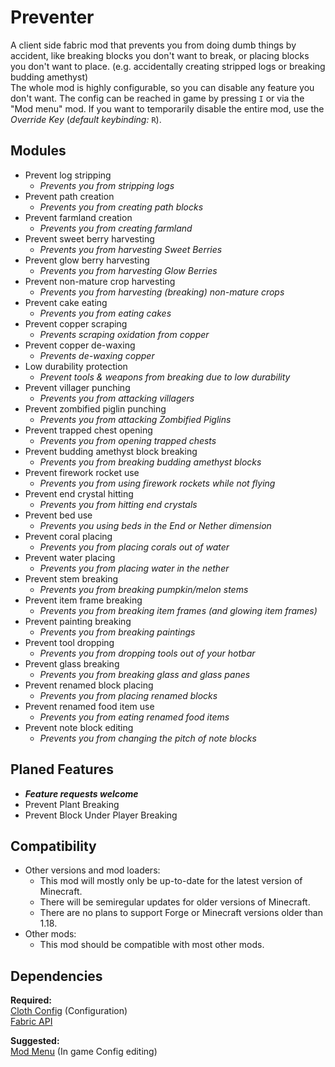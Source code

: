 # Preventer

A client side fabric mod that prevents you from doing dumb things by accident, like breaking blocks you don't want to break, or placing blocks you don't want to place.
(e.g. accidentally creating stripped logs or breaking budding amethyst)  
The whole mod is highly configurable, so you can disable any feature you don't want. 
The config can be reached in game by pressing `I` or via the "Mod menu" mod.
If you want to temporarily disable the entire mod, use the _Override Key_ (_default keybinding:_ `R`).

## Modules
- Prevent log stripping
  - _Prevents you from stripping logs_
- Prevent path creation
  - _Prevents you from creating path blocks_
- Prevent farmland creation
  - _Prevents you from creating farmland_
- Prevent sweet berry harvesting
  - _Prevents you from harvesting Sweet Berries_
- Prevent glow berry harvesting
  - _Prevents you from harvesting Glow Berries_
- Prevent non-mature crop harvesting
  - _Prevents you from harvesting (breaking) non-mature crops_
- Prevent cake eating
  - _Prevents you from eating cakes_
- Prevent copper scraping
  - _Prevents scraping oxidation from copper_
- Prevent copper de-waxing
  - _Prevents de-waxing copper_
- Low durability protection
  - _Prevent tools & weapons from breaking due to low durability_
- Prevent villager punching
  - _Prevents you from attacking villagers_
- Prevent zombified piglin punching
  - _Prevents you from attacking Zombified Piglins_
- Prevent trapped chest opening
  - _Prevents you from opening trapped chests_
- Prevent budding amethyst block breaking
  - _Prevents you from breaking budding amethyst blocks_
- Prevent firework rocket use
  - _Prevents you from using firework rockets while not flying_
- Prevent end crystal hitting
  - _Prevents you from hitting end crystals_
- Prevent bed use
  - _Prevents you using beds in the End or Nether dimension_
- Prevent coral placing
  - _Prevents you from placing corals out of water_
- Prevent water placing
  - _Prevents you from placing water in the nether_
- Prevent stem breaking
  - _Prevents you from breaking pumpkin/melon stems_
- Prevent item frame breaking
  - _Prevents you from breaking item frames (and glowing item frames)_
- Prevent painting breaking 
  - _Prevents you from breaking paintings_
- Prevent tool dropping
  - _Prevents you from dropping tools out of your hotbar_
- Prevent glass breaking
  - _Prevents you from breaking glass and glass panes_
- Prevent renamed block placing
  - _Prevents you from placing renamed blocks_
- Prevent renamed food item use
  - _Prevents you from eating renamed food items_
- Prevent note block editing
  - _Prevents you from changing the pitch of note blocks_

## Planed Features
- **_Feature requests welcome_**
- Prevent Plant Breaking
- Prevent Block Under Player Breaking

## Compatibility
- Other versions and mod loaders:
  - This mod will mostly only be up-to-date for the latest version of Minecraft.
  - There will be semiregular updates for older versions of Minecraft.
  - There are no plans to support Forge or Minecraft versions older than 1.18.
- Other mods:
  - This mod should be compatible with most other mods.

## Dependencies
**Required:**  
[Cloth Config](https://github.com/shedaniel/cloth-config) (Configuration)  
[Fabric API](https://github.com/FabricMC/fabric)

**Suggested:**  
[Mod Menu](https://github.com/TerraformersMC/ModMenu) (In game Config editing)
